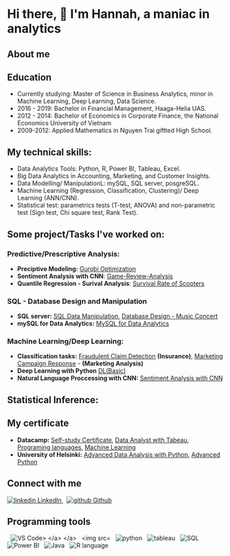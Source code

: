 # Hi there, 👋 I'm Hannah, a maniac in analytics
## About me 

## Education 
- Currently studying: Master of Science in Business Analytics, minor in Machine Learning, Deep Learning, Data Science. 
- 2016 - 2019: Bachelor in Financial Management, Haaga-Helia UAS. 
- 2012 - 2014: Bachelor of Economics in Corporate Finance, the National Economics University of Vietnam
- 2009-2012: Applied Mathematics in Nguyen Trai giftted High School. 

## My technical skills: 
- Data Analytics Tools: Python, R, Power BI, Tableau, Excel.
- Big Data Analytics in Accounting, Marketing, and Customer Insights. 
- Data Modelling/ ManipulationL: mySQL, SQL server, posgreSQL. 
- Machine Learning (Regression, Classification, Clustering)/ Deep Learning (ANN/CNN). 
- Statistical test: parametrics tests (T-test, ANOVA) and non-parametric test (Sign test, Chi square test, Rank Test).

## Some project/Tasks I've worked on: 
### Predictive/Prescriptive Analysis: 
- **Preciptive Modeling:** [Gurobi Optimization](https://github.com/Hannah-Abi/Gurobi-optimization)
- **Sentiment Analysis with CNN**: [Game-Review-Analysis](https://github.com/Hannah-Abi/Sentiment-analysis)
- **Quantile Regression - Surival Analysis**: [Survival Rate of Scooters](https://github.com/Hannah-Abi/survival-analysis-Scooter)
### SQL - Database Design and Manipulation
- **SQL server:** [SQL Data Manipulation](https://github.com/Hannah-Abi/SQL-Data-Manipulation), [Database Design - Music Concert](https://github.com/Hannah-Abi/PE-Case---Database-Design)
- **mySQL for Data Analytics:** [MySQL for Data Analytics](https://github.com/Hannah-Abi/MySQL-for-Data-Analytics)
### Machine Learning/Deep Learning:
- **Classification tasks:** [Fraudulent Claim Detection](https://github.com/Hannah-Abi/fraudulent-claim-detection-by-machine-learning) **(Insurance)**, [Marketing Campaign Response](https://github.com/Hannah-Abi/Marketing-Analysis---Logistic-Regression-Decision-Tree) - **(Marketing Analysis)** 
- **Deep Learning with Python** [DL(Basic)](https://github.com/Hannah-Abi/Deep-Learning-with-Python)
- **Natural Language Proccessing with CNN:** [Sentiment Analysis with CNN](https://github.com/Hannah-Abi/Sentiment-analysis/blob/main/NLP-with-CNN-Deep-Learning.ipynb)
## Statistical Inference: 
## My certificate
- **Datacamp:** [Self-study Certificate](https://github.com/Hannah-Abi/Self-study-Certificates), [Data Analyst with Tabeau](https://github.com/Hannah-Abi/Datacamp-Certificates/tree/main/Data%20Visualization), [Programing languages](https://github.com/Hannah-Abi/Datacamp-Certificates/tree/main/Languages), [Machine Learning](https://github.com/Hannah-Abi/Datacamp-Certificates/tree/main/Machine%20Learning)
- **University of Helsinki:** [Advanced Data Analysis with Python](https://github.com/Hannah-Abi/Self-study-Certificates/blob/main/Data%20Analysis%20with%20Python/Pham%20Thi%20Thu%20Ha%2C%202022.pdf), [Advanced Python](https://github.com/Hannah-Abi/python-pro-21)
## Connect with me
<p>
  <a href="https://www.linkedin.com/in/hannahabi/" rel="nofollow noreferrer">
    <img src="https://i.stack.imgur.com/gVE0j.png" alt="linkedin"> LinkedIn
  </a> &nbsp; 
  <a href="https://github.com/Hannah-Abi/" rel="nofollow noreferrer">
    <img src="https://i.stack.imgur.com/tskMh.png" alt="github"> Github
  </a>
</p>

## Programming tools 
<p>
  </a> &nbsp; 
   <img src="https://i.imgur.com/enc61qp.jpg" alt="VS Code>
  </a> 
  </a> &nbsp; 
   <img src="https://i.imgur.com/A5LcY6X.png" alt="R">
  </a> 
  </a> &nbsp; 
   <img src="https://i.imgur.com/1JSIsx7.png" alt="python">
  </a>
  </a> &nbsp; 
   <img src="https://i.imgur.com/HIJK259.png" alt="tableau">
  </a>
  </a> &nbsp; 
   <img src="https://i.imgur.com/4ECc8H9.png" alt="SQL">
   </a>
  </a> &nbsp; 
   <img src="https://i.imgur.com/wdVXsca.png" alt="Power BI">
  </a>
  </a> &nbsp; 
   <img src="https://i.imgur.com/gwMBhaz.png" alt="Java">
  </a>
  </a> &nbsp; 
   <img src="https://i.imgur.com/9yOeGGZ.jpg" alt="R language">
  </a>
  
</p>
<!--
**Hannah-Abi/Hannah-Abi** is a ✨ _special_ ✨ repository because its `README.md` (this file) appears on your GitHub profile

Here are some ideas to get you started:

- 🔭 I’m currently working on ...
- 🌱 I’m currently learning ...
- 👯 I’m looking to collaborate on ...
- 🤔 I’m looking for help with ...
- 💬 Ask me about ...
- 📫 How to reach me: ...
- 😄 Pronouns: ...
- ⚡ Fun fact: ...
-->
